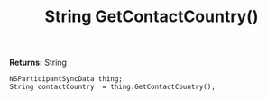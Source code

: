﻿---
uid: crmscript_ref_NSParticipantSyncData_GetContactCountry
title: String GetContactCountry()
intellisense: NSParticipantSyncData.GetContactCountry
keywords: NSParticipantSyncData, GetContactCountry
so.topic: reference
---



**Returns:** String


```crmscript
NSParticipantSyncData thing;
String contactCountry  = thing.GetContactCountry();
```


